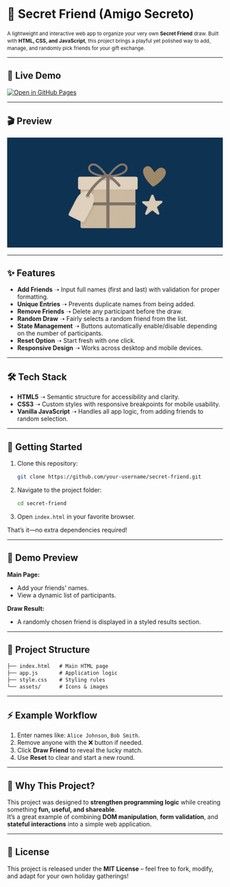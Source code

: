 # 🎁 Secret Friend (Amigo Secreto)
<p><small>
A lightweight and interactive web app to organize your very own <strong>Secret Friend</strong> draw.
Built with <strong>HTML, CSS, and JavaScript</strong>, this project brings a playful yet polished way to add, manage, and randomly pick friends for your gift exchange.
</small></p>

---
## 🚀 Live Demo
[![Open in GitHub Pages](https://img.shields.io/badge/Live%20Demo-GitHub%20Pages-blue)](https://josephpecha18.github.io/Amigo_secreto/)

---
## 🎬 Preview
![Demo](./assets/AnimationWebSite.gif)

---

## ✨ Features

- **Add Friends** ➝ Input full names (first and last) with validation for proper formatting.  
- **Unique Entries** ➝ Prevents duplicate names from being added.  
- **Remove Friends** ➝ Delete any participant before the draw.  
- **Random Draw** ➝ Fairly selects a random friend from the list.  
- **State Management** ➝ Buttons automatically enable/disable depending on the number of participants.  
- **Reset Option** ➝ Start fresh with one click.  
- **Responsive Design** ➝ Works across desktop and mobile devices.

---

## 🛠️ Tech Stack

- **HTML5** ➝ Semantic structure for accessibility and clarity.  
- **CSS3** ➝ Custom styles with responsive breakpoints for mobile usability.  
- **Vanilla JavaScript** ➝ Handles all app logic, from adding friends to random selection.  

---

## 🚀 Getting Started

1. Clone this repository:  
   ```bash
   git clone https://github.com/your-username/secret-friend.git
   ```
2. Navigate to the project folder:  
   ```bash
   cd secret-friend
   ```
3. Open `index.html` in your favorite browser.  

That’s it—no extra dependencies required!  

---

## 📸 Demo Preview

**Main Page:**  
- Add your friends' names.  
- View a dynamic list of participants.  

**Draw Result:**  
- A randomly chosen friend is displayed in a styled results section.  

---

## 📂 Project Structure

```
├── index.html   # Main HTML page
├── app.js       # Application logic
├── style.css    # Styling rules
└── assets/      # Icons & images
```

---

## ⚡ Example Workflow

1. Enter names like: `Alice Johnson`, `Bob Smith`.  
2. Remove anyone with the ❌ button if needed.  
3. Click **Draw Friend** to reveal the lucky match.  
4. Use **Reset** to clear and start a new round.  

---

## 🎨 Why This Project?

This project was designed to **strengthen programming logic** while creating something **fun, useful, and shareable**.  
It’s a great example of combining **DOM manipulation**, **form validation**, and **stateful interactions** into a simple web application.  

---

## 📜 License

This project is released under the **MIT License** – feel free to fork, modify, and adapt for your own holiday gatherings!  
